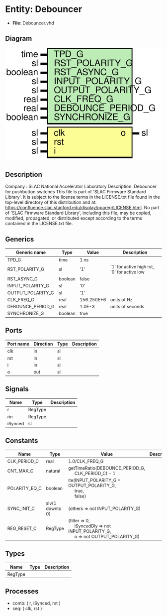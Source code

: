 # Entity: Debouncer

- **File**: Debouncer.vhd
## Diagram

![Diagram](Debouncer.svg "Diagram")
## Description

Company    : SLAC National Accelerator Laboratory
Description: Debouncer for pushbutton switches
This file is part of 'SLAC Firmware Standard Library'.
It is subject to the license terms in the LICENSE.txt file found in the
top-level directory of this distribution and at:
   https://confluence.slac.stanford.edu/display/ppareg/LICENSE.html.
No part of 'SLAC Firmware Standard Library', including this file,
may be copied, modified, propagated, or distributed except according to
the terms contained in the LICENSE.txt file.
## Generics

| Generic name      | Type    | Value      | Description                                 |
| ----------------- | ------- | ---------- | ------------------------------------------- |
| TPD_G             | time    | 1 ns       |                                             |
| RST_POLARITY_G    | sl      | '1'        | '1' for active high rst, '0' for active low |
| RST_ASYNC_G       | boolean | false      |                                             |
| INPUT_POLARITY_G  | sl      | '0'        |                                             |
| OUTPUT_POLARITY_G | sl      | '1'        |                                             |
| CLK_FREQ_G        | real    | 156.250E+6 | units of Hz                                 |
| DEBOUNCE_PERIOD_G | real    | 1.0E-3     | units of seconds                            |
| SYNCHRONIZE_G     | boolean | true       |                                             |
## Ports

| Port name | Direction | Type | Description |
| --------- | --------- | ---- | ----------- |
| clk       | in        | sl   |             |
| rst       | in        | sl   |             |
| i         | in        | sl   |             |
| o         | out       | sl   |             |
## Signals

| Name    | Type    | Description |
| ------- | ------- | ----------- |
| r       | RegType |             |
| rin     | RegType |             |
| iSynced | sl      |             |
## Constants

| Name          | Type            | Value                                                                                                                                                                                   | Description |
| ------------- | --------------- | --------------------------------------------------------------------------------------------------------------------------------------------------------------------------------------- | ----------- |
| CLK_PERIOD_C  | real            |  1.0/CLK_FREQ_G                                                                                                                                                                         |             |
| CNT_MAX_C     | natural         |  getTimeRatio(DEBOUNCE_PERIOD_G,<br><span style="padding-left:20px"> CLK_PERIOD_C) - 1                                                                                                  |             |
| POLARITY_EQ_C | boolean         |  ite(INPUT_POLARITY_G = OUTPUT_POLARITY_G,<br><span style="padding-left:20px"> true,<br><span style="padding-left:20px"> false)                                                         |             |
| SYNC_INIT_C   | slv(1 downto 0) |  (others => not INPUT_POLARITY_G)                                                                                                                                                       |             |
| REG_RESET_C   | RegType         |        (filter     => 0,<br><span style="padding-left:20px">        iSyncedDly => not INPUT_POLARITY_G,<br><span style="padding-left:20px">        o          => not OUTPUT_POLARITY_G) |             |
## Types

| Name    | Type | Description |
| ------- | ---- | ----------- |
| RegType |      |             |
## Processes
- comb: ( r, iSynced, rst )
- seq: ( clk, rst )
